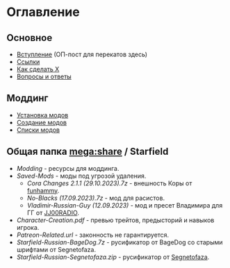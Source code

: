 # Оглавление

## Основное
+ [Вступление](Основное/Вступление.md) (ОП-пост для перекатов здесь)
+ [Ссылки](Основное/Ссылки.md)
+ [Как сделать X](Основное/Как-сделать-X.md)
+ [Вопросы и ответы](Основное/Вопросы-ответы.md)

## Моддинг
+ [Установка модов](Моддинг/Установка-модов.md)
+ [Создание модов](Моддинг/Создание-модов.md)
+ [Списки модов](Моддинг/Списки-модов.md)

## Общая папка [mega:share](https://link.meridiano-web.com/mega:share) / Starfield
+ *Modding* - ресурсы для моддинга.
+ *Saved-Mods* - моды под угрозой удаления.
    + *Cora Changes 2.1.1 (29.10.2023).7z* - внешность Коры от [funhammy](https://www.nexusmods.com/starfield/users/3288099).
    + *No-Blacks (17.09.2023).7z* - мод для расистов.
    + *Vladimir-Russian-Guy (12.09.2023)* - мод и пресет Владимира для ГГ от [JJ00RADIO](https://www.nexusmods.com/starfield/users/67894191).
+ *Character-Creation.pdf* - превью трейтов, предысторий и навыков игрока.
+ *Patreon-Related.url* - законность не гарантируется.
+ *Starfield-Russian-BageDog.7z* - русификатор от BageDog со старыми шрифтами от Segnetofaza.
+ *Starfield-Russian-Segnetofaza.zip* - русификатор от [Segnetofaza](https://boosty.to/segnetofaza).